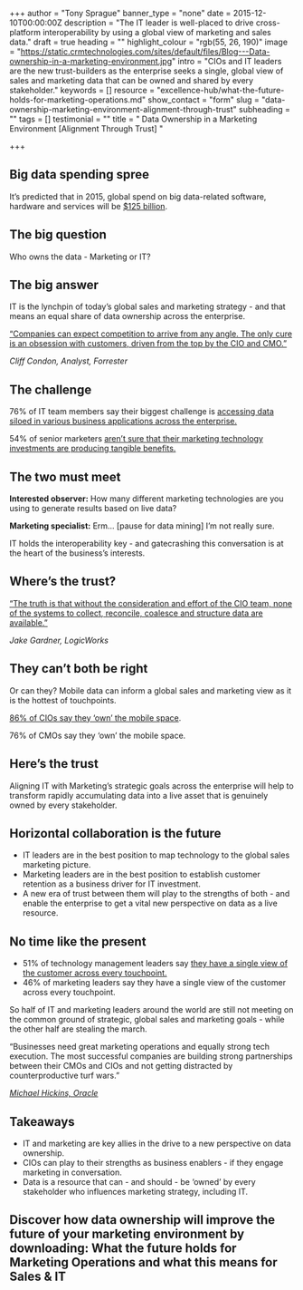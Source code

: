 +++
author = "Tony Sprague"
banner_type = "none"
date = 2015-12-10T00:00:00Z
description = "The IT leader is well-placed to drive cross-platform interoperability by using a global view of marketing and sales data."
draft = true
heading = ""
highlight_colour = "rgb(55, 26, 190)"
image = "https://static.crmtechnologies.com/sites/default/files/Blog---Data-ownership-in-a-marketing-environment.jpg"
intro = "CIOs and IT leaders are the new trust-builders as the enterprise seeks a single, global view of sales and marketing data that can be owned and shared by every stakeholder."
keywords = []
resource = "excellence-hub/what-the-future-holds-for-marketing-operations.md"
show_contact = "form"
slug = "data-ownership-marketing-environment-alignment-through-trust"
subheading = ""
tags = []
testimonial = ""
title = " Data Ownership in a Marketing Environment [Alignment Through Trust] "

+++
## Big data spending spree

It’s predicted that in 2015, global spend on big data-related software, hardware and services will be [$125 billion](http://www.idc.com/getdoc.jsp?containerId=prUS25285614).

## The big question

Who owns the data - Marketing or IT?

## The big answer

IT is the lynchpin of today’s global sales and marketing strategy - and that means an equal share of data ownership across the enterprise.

[“Companies can expect competition to arrive from any angle. The only cure is an obsession with customers, driven from the top by the CIO and CMO.”](http://blogs.forrester.com/cliff_condon/14-12-14-how_the_cmo_and_cio_will_determine_the_future_of_business_in_2015)

_Cliff Condon, Analyst, Forrester_

## The challenge

76% of IT team members say their biggest challenge is [accessing data siloed in various business applications across the enterprise.](http://www.forbes.com/sites/gilpress/2013/01/31/big-data-star-wars-the-cmocio-wars-continue/)

54% of senior marketers [aren’t sure that their marketing technology investments are producing tangible benefits.](http://marketingland.com/creating-martech-strategy-can-pay-big-105544)

## The two must meet

**Interested observer:** How many different marketing technologies are you using to generate results based on live data?

**Marketing specialist:** Erm… \[pause for data mining\] I’m not really sure.

IT holds the interoperability key - and gatecrashing this conversation is at the heart of the business’s interests.

## Where’s the trust?

[“The truth is that without the consideration and effort of the CIO team, none of the systems to collect, reconcile, coalesce and structure data are available.”](http://www.logicworks.net/blog/2013/06/who-owns-big-data-cmo-or-cio/)

_Jake Gardner, LogicWorks_

## They can’t both be right

Or can they? Mobile data can inform a global sales and marketing view as it is the hottest of touchpoints.

[86% of CIOs say they ‘own’ the mobile space](http://www.cio.com/article/2459965/cmo-role/cios-and-cmos-have-failure-to-communicate.html).

76% of CMOs say they ‘own’ the mobile space.

## Here’s the trust

Aligning IT with Marketing’s strategic goals across the enterprise will help to transform rapidly accumulating data into a live asset that is genuinely owned by every stakeholder.

## Horizontal collaboration is the future

* IT leaders are in the best position to map technology to the global sales marketing picture.
* Marketing leaders are in the best position to establish customer retention as a business driver for IT investment.
* A new era of trust between them will play to the strengths of both - and enable the enterprise to get a vital new perspective on data as a live resource.

## No time like the present

* 51% of technology management leaders say [they have a single view of the customer across every touchpoint.](http://blogs.forrester.com/cliff_condon/14-12-14-how_the_cmo_and_cio_will_determine_the_future_of_business_in_2015)
* 46% of marketing leaders say they have a single view of the customer across every touchpoint.

So half of IT and marketing leaders around the world are still not meeting on the common ground of strategic, global sales and marketing goals - while the other half are stealing the march.

“Businesses need great marketing operations and equally strong tech execution. The most successful companies are building strong partnerships between their CMOs and CIOs and not getting distracted by counterproductive turf wars.”

[_Michael Hickins, Oracle_](http://www.forbes.com/sites/oracle/2014/07/17/cmos-must-beat-complexity-to-win-at-modern-marketing/)

## Takeaways

* IT and marketing are key allies in the drive to a new perspective on data ownership.
* CIOs can play to their strengths as business enablers - if they engage marketing in conversation.
* Data is a resource that can - and should - be ‘owned’ by every stakeholder who influences marketing strategy, including IT.

## Discover how data ownership will improve the future of your marketing environment by downloading: What the future holds for Marketing Operations and what this means for Sales & IT